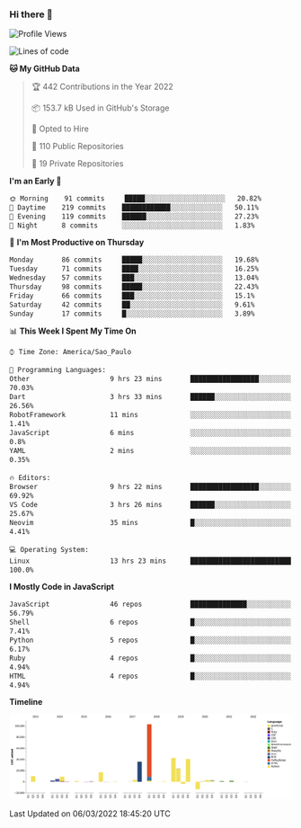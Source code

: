 ### Hi there 👋

<!--START_SECTION:waka-->
![Profile Views](http://img.shields.io/badge/Profile%20Views-0-blue)

![Lines of code](https://img.shields.io/badge/From%20Hello%20World%20I%27ve%20Written-292%20Thousand%20lines%20of%20code-blue)

**🐱 My GitHub Data** 

> 🏆 442 Contributions in the Year 2022
 > 
> 📦 153.7 kB Used in GitHub's Storage 
 > 
> 💼 Opted to Hire
 > 
> 📜 110 Public Repositories 
 > 
> 🔑 19 Private Repositories  
 > 
**I'm an Early 🐤** 

```text
🌞 Morning    91 commits     █████░░░░░░░░░░░░░░░░░░░░   20.82% 
🌆 Daytime    219 commits    ████████████░░░░░░░░░░░░░   50.11% 
🌃 Evening    119 commits    ██████░░░░░░░░░░░░░░░░░░░   27.23% 
🌙 Night      8 commits      ░░░░░░░░░░░░░░░░░░░░░░░░░   1.83%

```
📅 **I'm Most Productive on Thursday** 

```text
Monday       86 commits     █████░░░░░░░░░░░░░░░░░░░░   19.68% 
Tuesday      71 commits     ████░░░░░░░░░░░░░░░░░░░░░   16.25% 
Wednesday    57 commits     ███░░░░░░░░░░░░░░░░░░░░░░   13.04% 
Thursday     98 commits     █████░░░░░░░░░░░░░░░░░░░░   22.43% 
Friday       66 commits     ███░░░░░░░░░░░░░░░░░░░░░░   15.1% 
Saturday     42 commits     ██░░░░░░░░░░░░░░░░░░░░░░░   9.61% 
Sunday       17 commits     █░░░░░░░░░░░░░░░░░░░░░░░░   3.89%

```


📊 **This Week I Spent My Time On** 

```text
⌚︎ Time Zone: America/Sao_Paulo

💬 Programming Languages: 
Other                    9 hrs 23 mins       █████████████████░░░░░░░░   70.03% 
Dart                     3 hrs 33 mins       ██████░░░░░░░░░░░░░░░░░░░   26.56% 
RobotFramework           11 mins             ░░░░░░░░░░░░░░░░░░░░░░░░░   1.41% 
JavaScript               6 mins              ░░░░░░░░░░░░░░░░░░░░░░░░░   0.8% 
YAML                     2 mins              ░░░░░░░░░░░░░░░░░░░░░░░░░   0.35%

🔥 Editors: 
Browser                  9 hrs 22 mins       █████████████████░░░░░░░░   69.92% 
VS Code                  3 hrs 26 mins       ██████░░░░░░░░░░░░░░░░░░░   25.67% 
Neovim                   35 mins             █░░░░░░░░░░░░░░░░░░░░░░░░   4.41%

💻 Operating System: 
Linux                    13 hrs 23 mins      █████████████████████████   100.0%

```

**I Mostly Code in JavaScript** 

```text
JavaScript               46 repos            ██████████████░░░░░░░░░░░   56.79% 
Shell                    6 repos             █░░░░░░░░░░░░░░░░░░░░░░░░   7.41% 
Python                   5 repos             █░░░░░░░░░░░░░░░░░░░░░░░░   6.17% 
Ruby                     4 repos             █░░░░░░░░░░░░░░░░░░░░░░░░   4.94% 
HTML                     4 repos             █░░░░░░░░░░░░░░░░░░░░░░░░   4.94%

```


**Timeline**

![Chart not found](https://raw.githubusercontent.com/jampow/jampow/master/charts/bar_graph.png) 


 Last Updated on 06/03/2022 18:45:20 UTC
<!--END_SECTION:waka-->
